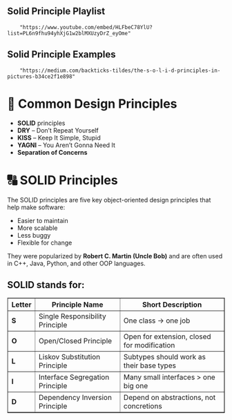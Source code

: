 <!DOCTYPE html>
<html>
<head>
    
</head>
<body>

<h2>Solid Principle Playlist</h2>

        "https://www.youtube.com/embed/HLFbeC78YlU?list=PL6n9fhu94yhXjG1w2blMXUzyDrZ_eyOme"

</body>
</html>

<head>
    
</head>
<body>

<h2>Solid Principle Examples</h2>

        "https://medium.com/backticks-tildes/the-s-o-l-i-d-principles-in-pictures-b34ce2f1e898"

</body>
</html>

<!DOCTYPE html>
<html>
<head>

</head>
<body>
  <h1>🧠 Common Design Principles</h1>
  <ul>
    <li><strong>SOLID</strong> principles</li>
    <li><strong>DRY</strong> – Don’t Repeat Yourself</li>
    <li><strong>KISS</strong> – Keep It Simple, Stupid</li>
    <li><strong>YAGNI</strong> – You Aren’t Gonna Need It</li>
    <li><strong>Separation of Concerns</strong></li>
  </ul>
</body>
</html>


<!DOCTYPE html>
<html>
<head>

</head>
<body>
  <h1>🔠 SOLID Principles</h1>

  <p>The SOLID principles are five key object-oriented design principles that help make software:</p>
  <ul>
    <li>Easier to maintain</li>
    <li>More scalable</li>
    <li>Less buggy</li>
    <li>Flexible for change</li>
  </ul>

  <p>They were popularized by <strong>Robert C. Martin (Uncle Bob)</strong> and are often used in C++, Java, Python, and other OOP languages.</p>

  <h2>SOLID stands for:</h2>
  <table border="1" cellpadding="5" cellspacing="0">
    <thead>
      <tr>
        <th>Letter</th>
        <th>Principle Name</th>
        <th>Short Description</th>
      </tr>
    </thead>
    <tbody>
      <tr>
        <td><strong>S</strong></td>
        <td>Single Responsibility Principle</td>
        <td>One class → one job</td>
      </tr>
      <tr>
        <td><strong>O</strong></td>
        <td>Open/Closed Principle</td>
        <td>Open for extension, closed for modification</td>
      </tr>
      <tr>
        <td><strong>L</strong></td>
        <td>Liskov Substitution Principle</td>
        <td>Subtypes should work as their base types</td>
      </tr>
      <tr>
        <td><strong>I</strong></td>
        <td>Interface Segregation Principle</td>
        <td>Many small interfaces &gt; one big one</td>
      </tr>
      <tr>
        <td><strong>D</strong></td>
        <td>Dependency Inversion Principle</td>
        <td>Depend on abstractions, not concretions</td>
      </tr>
    </tbody>
  </table>
</body>
</html>

